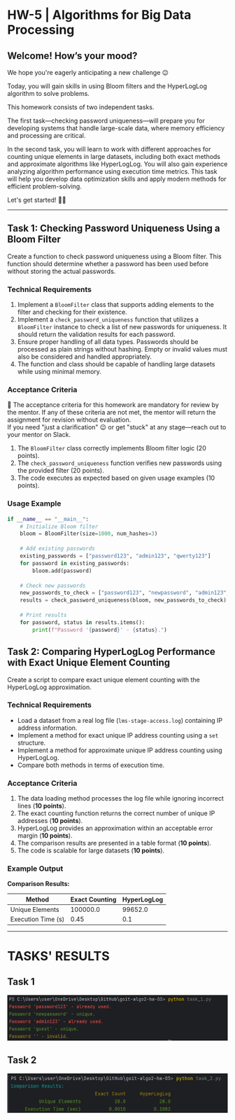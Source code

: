 # HW-5 | Algorithms for Big Data Processing

## Welcome! How’s your mood?  
We hope you're eagerly anticipating a new challenge 😉  

Today, you will gain skills in using Bloom filters and the HyperLogLog algorithm
to solve problems.

This homework consists of two independent tasks.

The first task—checking password uniqueness—will prepare you for developing 
systems that handle large-scale data, where memory efficiency and processing 
are critical.

In the second task, you will learn to work with different approaches for 
counting unique elements in large datasets, including both exact methods and 
approximate algorithms like HyperLogLog. You will also gain experience analyzing
algorithm performance using execution time metrics. This task will help you 
develop data optimization skills and apply modern methods for efficient 
problem-solving.

Let's get started! 💪🏼  

---

## Task 1: Checking Password Uniqueness Using a Bloom Filter  

Create a function to check password uniqueness using a Bloom filter. 
This function should determine whether a password has been used before without 
storing the actual passwords.

### **Technical Requirements**  

1. Implement a `BloomFilter` class that supports adding elements to the filter 
and checking for their existence.
2. Implement a `check_password_uniqueness` function that utilizes a `BloomFilter` 
instance to check a list of new passwords for uniqueness. It should return the 
validation results for each password.
3. Ensure proper handling of all data types. Passwords should be processed as 
plain strings without hashing. Empty or invalid values must also be considered 
and handled appropriately.
4. The function and class should be capable of handling large datasets while 
using minimal memory.

### **Acceptance Criteria**  

📌 The acceptance criteria for this homework are mandatory for review by the 
mentor. If any of these criteria are not met, the mentor will return the 
assignment for revision without evaluation.  
If you need "just a clarification" 😉 or get "stuck" at any stage—reach out 
to your mentor on Slack.

1. The `BloomFilter` class correctly implements Bloom filter logic (20 points).
2. The `check_password_uniqueness` function verifies new passwords using the 
provided filter (20 points).
3. The code executes as expected based on given usage examples (10 points).

### **Usage Example**  

```python
if __name__ == "__main__":
    # Initialize Bloom filter
    bloom = BloomFilter(size=1000, num_hashes=3)

    # Add existing passwords
    existing_passwords = ["password123", "admin123", "qwerty123"]
    for password in existing_passwords:
        bloom.add(password)

    # Check new passwords
    new_passwords_to_check = ["password123", "newpassword", "admin123", "guest"]
    results = check_password_uniqueness(bloom, new_passwords_to_check)

    # Print results
    for password, status in results.items():
        print(f"Password '{password}' - {status}.")
```

## Task 2: Comparing HyperLogLog Performance with Exact Unique Element Counting  

Create a script to compare exact unique element counting with the HyperLogLog approximation.

### **Technical Requirements**  

- Load a dataset from a real log file (`lms-stage-access.log`) containing IP address information.  
- Implement a method for exact unique IP address counting using a `set` structure.  
- Implement a method for approximate unique IP address counting using HyperLogLog.  
- Compare both methods in terms of execution time.  

### **Acceptance Criteria**  

1. The data loading method processes the log file while ignoring incorrect lines (**10 points**).  
2. The exact counting function returns the correct number of unique IP addresses (**10 points**).  
3. HyperLogLog provides an approximation within an acceptable error margin (**10 points**).  
4. The comparison results are presented in a table format (**10 points**).  
5. The code is scalable for large datasets (**10 points**).  

### **Example Output**  

**Comparison Results:**  

| Method            | Exact Counting | HyperLogLog |
|------------------|---------------|-------------|
| Unique Elements | 100000.0       | 99652.0     |
| Execution Time (s) | 0.45       | 0.1         |

---

# TASKS' RESULTS

## Task 1
![task_1](assets/task_1.png)
## Task 2
![task_2](assets/task_2.png)